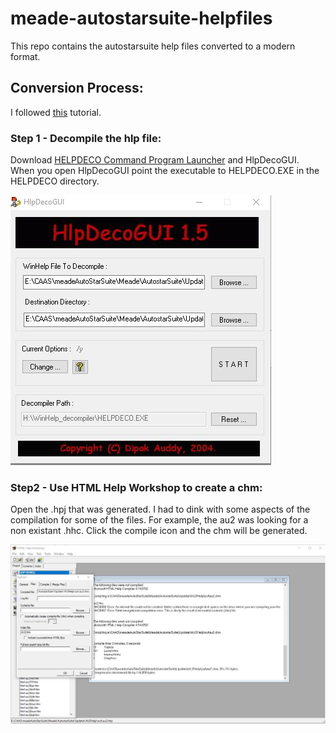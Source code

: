 # meade-autostarsuite-helpfiles
This repo contains the autostarsuite help files converted to a modern format.

## Conversion Process:

I followed [this](http://www.help-info.de/en/Help_Info_WinHelp/hw_converting.htm#Conversion) tutorial.

### Step 1 - Decompile the hlp file:
Download [HELPDECO Command Program Launcher](http://www.help-info.de/en/Help_Info_WinHelp/hw.htm) and HlpDecoGUI. When you open HlpDecoGUI point the executable to HELPDECO.EXE in the HELPDECO directory.


![decompiler](pics/hlpdecgui.JPG)



### Step2 - Use HTML Help Workshop to create a chm:
Open the .hpj that was generated. I had to dink with some aspects of the compilation for some of the files. For example, the au2 was looking for a non existant .hhc. Click the compile icon and the chm will be generated.


![compiler](pics/htmlworkshop.JPG)
